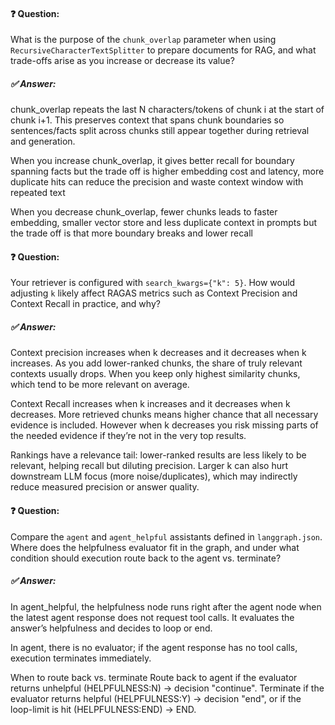 #### ❓ Question:

What is the purpose of the `chunk_overlap` parameter when using `RecursiveCharacterTextSplitter` to prepare documents for RAG, and what trade-offs arise as you increase or decrease its value?

##### ✅ Answer:

chunk_overlap repeats the last N characters/tokens of chunk i at the start of chunk i+1. This preserves context that spans chunk boundaries so sentences/facts split across chunks still appear together during retrieval and generation.

When you increase chunk_overlap, it gives better recall for boundary spanning facts but the trade off is higher embedding cost and latency, more duplicate hits can reduce the precision and waste context window with repeated text

When you decrease chunk_overlap, fewer chunks leads to faster embedding, smaller vector store and less duplicate context in prompts but the trade off is that more boundary breaks and lower recall

#### ❓ Question:

Your retriever is configured with `search_kwargs={"k": 5}`. How would adjusting `k` likely affect RAGAS metrics such as Context Precision and Context Recall in practice, and why?

##### ✅ Answer:

Context precision increases when k decreases and it decreases when k increases.
As you add lower-ranked chunks, the share of truly relevant contexts usually drops. When you keep only highest similarity chunks, which tend to be more relevant on average.

Context Recall increases when k increases and it decreases when k decreases. More retrieved chunks means higher chance that all necessary evidence is included. However when k decreases you risk missing parts of the needed evidence if they’re not in the very top results.

Rankings have a relevance tail: lower-ranked results are less likely to be relevant, helping recall but diluting precision.
Larger k can also hurt downstream LLM focus (more noise/duplicates), which may indirectly reduce measured precision or answer quality.



#### ❓ Question:

Compare the `agent` and `agent_helpful` assistants defined in `langgraph.json`. Where does the helpfulness evaluator fit in the graph, and under what condition should execution route back to the agent vs. terminate?

##### ✅ Answer:

In agent_helpful, the helpfulness node runs right after the agent node when the latest agent response does not request tool calls. It evaluates the answer’s helpfulness and decides to loop or end.

In agent, there is no evaluator; if the agent response has no tool calls, execution terminates immediately.

When to route back vs. terminate
Route back to agent if the evaluator returns unhelpful (HELPFULNESS:N) → decision "continue".
Terminate if the evaluator returns helpful (HELPFULNESS:Y) → decision "end", or if the loop-limit is hit (HELPFULNESS:END) → END.